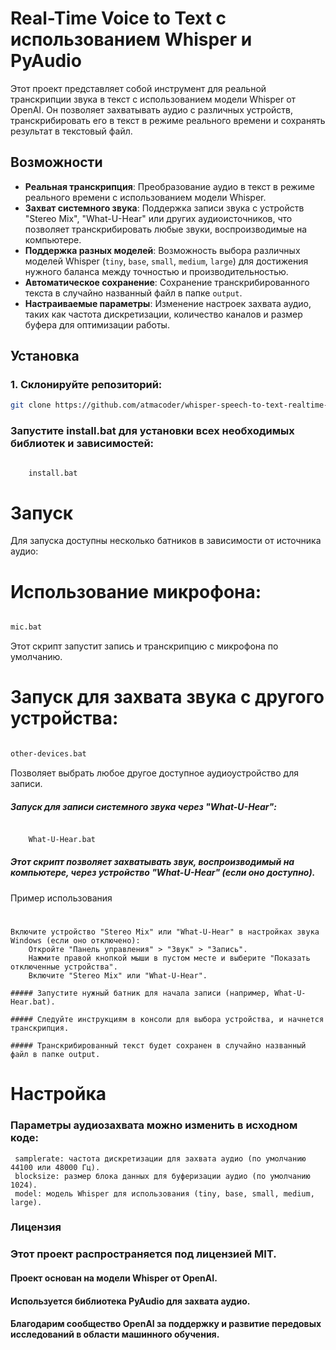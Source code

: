 # Real-Time Voice to Text с использованием Whisper и PyAudio

Этот проект представляет собой инструмент для реальной транскрипции звука в текст с использованием модели Whisper от OpenAI. Он позволяет захватывать аудио с различных устройств, транскрибировать его в текст в режиме реального времени и сохранять результат в текстовый файл.

## Возможности

- **Реальная транскрипция**: Преобразование аудио в текст в режиме реального времени с использованием модели Whisper.
- **Захват системного звука**: Поддержка записи звука с устройств "Stereo Mix", "What-U-Hear" или других аудиоисточников, что позволяет транскрибировать любые звуки, воспроизводимые на компьютере.
- **Поддержка разных моделей**: Возможность выбора различных моделей Whisper (`tiny`, `base`, `small`, `medium`, `large`) для достижения нужного баланса между точностью и производительностью.
- **Автоматическое сохранение**: Сохранение транскрибированного текста в случайно названный файл в папке `output`.
- **Настраиваемые параметры**: Изменение настроек захвата аудио, таких как частота дискретизации, количество каналов и размер буфера для оптимизации работы.

## Установка

### 1. Склонируйте репозиторий:
   ```bash
   git clone https://github.com/atmacoder/whisper-speech-to-text-realtime-russian.git
  ```
### Запустите install.bat для установки всех необходимых библиотек и зависимостей:

```bash

    install.bat
```
# Запуск

  Для запуска доступны несколько батников в зависимости от источника аудио:

# Использование микрофона:

```bash

mic.bat
```
Этот скрипт запустит запись и транскрипцию с микрофона по умолчанию.

# Запуск для захвата звука с другого устройства:

```bash

other-devices.bat
```
Позволяет выбрать любое другое доступное аудиоустройство для записи.

##### Запуск для записи системного звука через "What-U-Hear":

```bash

    What-U-Hear.bat
```
##### Этот скрипт позволяет захватывать звук, воспроизводимый на компьютере, через устройство "What-U-Hear" (если оно доступно).

Пример использования
#
    Включите устройство "Stereo Mix" или "What-U-Hear" в настройках звука Windows (если оно отключено):
        Откройте "Панель управления" > "Звук" > "Запись".
        Нажмите правой кнопкой мыши в пустом месте и выберите "Показать отключенные устройства".
        Включите "Stereo Mix" или "What-U-Hear".

    ##### Запустите нужный батник для начала записи (например, What-U-Hear.bat).

    ##### Следуйте инструкциям в консоли для выбора устройства, и начнется транскрипция.

    ##### Транскрибированный текст будет сохранен в случайно названный файл в папке output.

# Настройка

### Параметры аудиозахвата можно изменить в исходном коде:

     samplerate: частота дискретизации для захвата аудио (по умолчанию 44100 или 48000 Гц).
     blocksize: размер блока данных для буферизации аудио (по умолчанию 1024).
     model: модель Whisper для использования (tiny, base, small, medium, large).

### Лицензия

### Этот проект распространяется под лицензией MIT.

#### Проект основан на модели Whisper от OpenAI.
#### Используется библиотека PyAudio для захвата аудио.
#### Благодарим сообщество OpenAI за поддержку и развитие передовых исследований в области машинного обучения.
